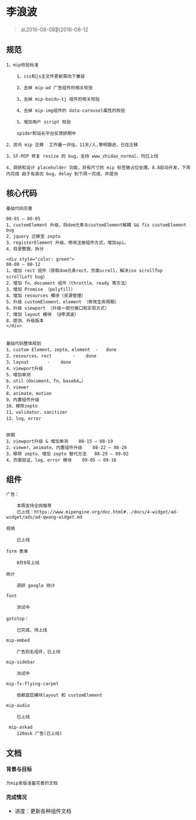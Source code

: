 # 李浪波

> 从2016-08-08到2016-08-12


## 规范  
    1、mip校验标准

        1、css和js主文件更新需向下兼容

        2、去掉 mip-ad 广告组件的相关校验

        3、去掉 mip-baidu-tj 组件的相关校验

        4、去掉 mip-img组件的 data-carousel属性的校验

        5、增加用户 script 校验

        spider和站长平台反馈排期中

    2、资讯 mip 迁移  工作量一评估，11天/人,黎明跟进，已在迁移
    
    3、SF-MIP 修复 resize 的 bug，支持 www_zhidao_normal，均已上线

    4、调研和设计 placeholder 功能，将有尺寸的 mip 标签做占位处理。8.8启动开发，下周内完成 由于有高优 bug，delay 到下周一完成，并提测

## 核心代码

    基础代码完善  

    08-01 – 08-05     
    1、customElement 升级，将dom元素与customElement解耦 && fix customElement bug    
    2、jquery 迁移至 zepto    
    3、registerElement 升级，修改注册组件方式，增加api。    
    4、目录整理，拆分    

    <div style="color: green">
    08-08 – 08-12    
    1、增加 rect 组件（获取dom元素rect，页面scroll，解决iso scrollTop scrollLeft bug）    
    2、增加 fn、document 组件（throttle、ready 等方法）    
    3、增加 Promise （polyfill）    
    4、增加 resources 模块（资源管理）        
    5、升级 customElement、element （修改生命周期）    
    6、升级 viewport （升级一部分接口和实现方式）    
    7、增加 layout 模块 （@李浪波）    
    8、提测、升级版本    
    </div>
    　

    基础代码整体规划   
    1、custom Element、zepto、element  -   done    
    2、resources、rect        -    done    
    3、layout       -    done    
    4、viewport升级    
    5、增加单测    
    6、util（document、fn、base64…）    
    7、viewer    
    8、animate、motion    
    9、内置组件升级  
    10、移除zepto  
    11、validator、sanitizer  
    12、log、error  


    排期  
    1、viewport升级 & 增加单测    08-15 – 08-19  
    2、viewer、animate、内置组件升级    08-22 – 08-26  
    3、移除 zepto、增加 zepto 替代方法   08-29 – 09-02  
    4、页面验证、log、error 模块    09-05 – 09-16   

## 组件  
    广告：

        本周支持全网推荐
        已上线：https://www.mipengine.org/doc.html#../docs/4-widget/ad-widget/ads/ad-qwang-widget.md 

    视频  

        已上线

    form 表单 

        8月8号上线
    
    统计  

        调研 google 统计
    
    font 

        测试中
    
    gototop：

        已完成，待上线

    mip-embed

        广告别名组件，已上线

    mip-sidebar

        测试中

    mip-fx-flying-carpet

        依赖底层模块layout 和 customElement

    mip-audio

        已上线
    
     mip-askad 
        120ask 广告(已上线)
    
## 文档 

#### 背景与目标
    
    为mip发版准备完善的文档
    
#### 完成情况

- 进度：更新各种组件文档

 
